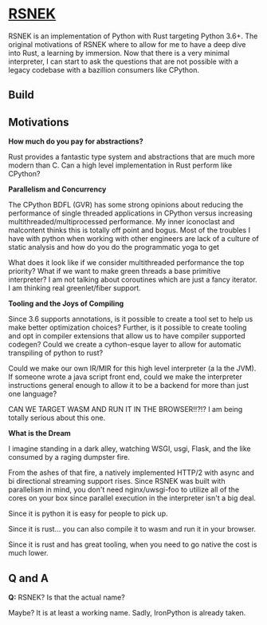 # [RSNEK](https://www.youtube.com/watch?v=nMSujTB-SG4)

RSNEK is an implementation of Python with Rust targeting Python 3.6+. The original motivations of RSNEK where to
allow for me to have a deep dive into Rust, a learning by immersion. Now that there is a very minimal
interpreter, I can start to ask the questions that are not possible with a legacy codebase with a bazillion 
consumers like CPython.

## Build


## Motivations

**How much do you pay for abstractions?**

Rust provides a fantastic type system and abstractions that are much more modern than C. Can a high level 
implementation in Rust perform like CPython? 

**Parallelism and Concurrency**

The CPython BDFL (GVR) has some strong opinions about reducing the performance of single threaded applications
in CPython versus increasing multithreaded/multiprocessed performance. My inner iconoclast and malcontent
thinks this is totally off point and bogus. Most of the troubles I have with python when working with other 
engineers are lack of a culture of static analysis and how do you do the programmatic yoga to get 

What does it look like if we consider multithreaded performance the top priority? 
What if we want to make green threads a base primitive interpreter? I am not talking about coroutines
which are just a fancy iterator. I am thinking real greenlet/fiber support.


**Tooling and the Joys of Compiling**

Since 3.6 supports annotations, is it possible to create a tool set to help us make better optimization
choices? Further, is it possible to create tooling and opt in compiler extensions that allow us to have
compiler supported codegen? Could we create a cython-esque layer to allow for automatic transpiling of
python to rust?

Could we make our own IR/MIR for this high level interpreter (a la the JVM). If someone wrote a java script front
end, could we make the interpreter instructions general enough to allow it to be a backend for more than
just one language?

CAN WE TARGET WASM AND RUN IT IN THE BROWSER!!?!? I am being totally serious about this one. 


**What is the Dream**

I imagine standing in a dark alley, watching WSGI, usgi, Flask, and the like consumed by a raging dumpster fire.

From the ashes of that fire, a natively implemented HTTP/2 with async and bi directional streaming support rises. 
Since RSNEK was built with parallelism in mind, you don't need nginx/uwsgi-foo 
to utilize all of the cores on your box since parallel execution in the interpreter isn't a big deal.

Since it is python it is easy for people to pick up.

Since it is rust... you can also compile it to wasm and run it in your browser.

Since it is rust and has great tooling, when you need to go native the cost is much lower.

## Q and A

**Q:** RSNEK? Is that the actual name? 

Maybe? It is at least a working name. Sadly, IronPython is already taken.

